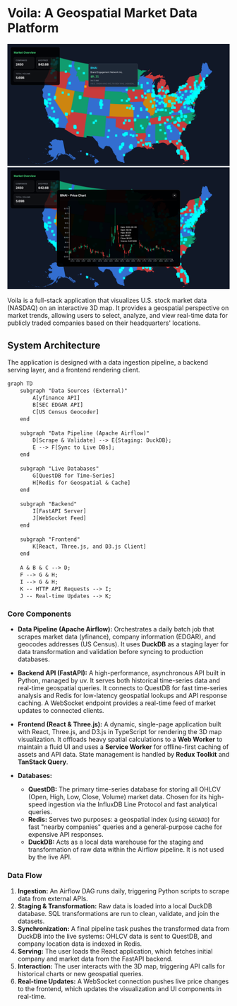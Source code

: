 # Voila: A Geospatial Market Data Platform

![market dashboard](https://github.com/harshsbajwa/voila/blob/acf55b366e07172e855b2de9eb81d2cf1f2794bf/data/images/voila-1.png?sanitize=true)
![candlestick chart](https://github.com/harshsbajwa/voila/blob/acf55b366e07172e855b2de9eb81d2cf1f2794bf/data/images/voila-2.png?sanitize=true)

Voila is a full-stack application that visualizes U.S. stock market data (NASDAQ) on an interactive 3D map. It provides a geospatial perspective on market trends, allowing users to select, analyze, and view real-time data for publicly traded companies based on their headquarters' locations.

## System Architecture

The application is designed with a data ingestion pipeline, a backend serving layer, and a frontend rendering client.

```mermaid
graph TD
    subgraph "Data Sources (External)"
        A[yfinance API]
        B[SEC EDGAR API]
        C[US Census Geocoder]
    end

    subgraph "Data Pipeline (Apache Airflow)"
        D[Scrape & Validate] --> E{Staging: DuckDB};
        E --> F[Sync to Live DBs];
    end

    subgraph "Live Databases"
        G[QuestDB for Time-Series]
        H[Redis for Geospatial & Cache]
    end

    subgraph "Backend"
        I[FastAPI Server]
        J[WebSocket Feed]
    end

    subgraph "Frontend"
        K[React, Three.js, and D3.js Client]
    end

    A & B & C --> D;
    F --> G & H;
    I --> G & H;
    K -- HTTP API Requests --> I;
    J -- Real-time Updates --> K;
```

### Core Components

*   **Data Pipeline (Apache Airflow):** Orchestrates a daily batch job that scrapes market data (yfinance), company information (EDGAR), and geocodes addresses (US Census). It uses **DuckDB** as a staging layer for data transformation and validation before syncing to production databases.

*   **Backend API (FastAPI):** A high-performance, asynchronous API built in Python, managed by uv. It serves both historical time-series data and real-time geospatial queries. It connects to QuestDB for fast time-series analysis and Redis for low-latency geospatial lookups and API response caching. A WebSocket endpoint provides a real-time feed of market updates to connected clients.

*   **Frontend (React & Three.js):** A dynamic, single-page application built with React, Three.js, and D3.js in TypeScript for rendering the 3D map visualization. It offloads heavy spatial calculations to a **Web Worker** to maintain a fluid UI and uses a **Service Worker** for offline-first caching of assets and API data. State management is handled by **Redux Toolkit** and **TanStack Query**.

*   **Databases:**
    *   **QuestDB:** The primary time-series database for storing all OHLCV (Open, High, Low, Close, Volume) market data. Chosen for its high-speed ingestion via the InfluxDB Line Protocol and fast analytical queries.
    *   **Redis:** Serves two purposes: a geospatial index (using `GEOADD`) for fast "nearby companies" queries and a general-purpose cache for expensive API responses.
    *   **DuckDB:** Acts as a local data warehouse for the staging and transformation of raw data within the Airflow pipeline. It is not used by the live API.

### Data Flow

1.  **Ingestion:** An Airflow DAG runs daily, triggering Python scripts to scrape data from external APIs.
2.  **Staging & Transformation:** Raw data is loaded into a local DuckDB database. SQL transformations are run to clean, validate, and join the datasets.
3.  **Synchronization:** A final pipeline task pushes the transformed data from DuckDB into the live systems: OHLCV data is sent to QuestDB, and company location data is indexed in Redis.
4.  **Serving:** The user loads the React application, which fetches initial company and market data from the FastAPI backend.
5.  **Interaction:** The user interacts with the 3D map, triggering API calls for historical charts or new geospatial queries.
6.  **Real-time Updates:** A WebSocket connection pushes live price changes to the frontend, which updates the visualization and UI components in real-time.
